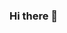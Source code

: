 ### Hi there 👋

<!--
**Hwangjunhong/Hwangjunhong** is a ✨ _special_ ✨ repository because its `README.md` (this file) appears on your GitHub profile.

![Profile views](https://gpvc.arturio.dev/Hwangjunhong)

Here are some ideas to get you started:

- 🔭 I’m currently working on ...
- 🌱 I’m currently learning ...
- 👯 I’m looking to collaborate on ...
- 🤔 I’m looking for help with ...
- 💬 Ask me about ...
- 📫 How to reach me: ...
- 😄 Pronouns: ...
- ⚡ Fun fact: ...
-->
